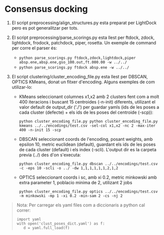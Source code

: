 # Consensus docking



1. El script preprocessing/align_structures.py esta preparat per LightDock pero es pot generalitzar per tots. 

2. El script preprocessing/parse_scorings.py esta llest per ftdock, zdock, lightdock, frodock, patchdock, piper, 
   rosetta. Un exemple de command per corre el parser és:
   
   - `python parse_scorings.py ftdock,zdock,lightdock,piper absp.ene,absp.ene,gso_100.out,ft.000.00 -w ../../`
   - `python parse_scorings.py ftdock absp.ene -w ../../`
   
3. El script clustering/cluster_encoding_file.py esta llest per DBSCAN, OPTICS KMeans, donat un fitxer d'encoding. 
   Alguns exemples de com utilizar-lo:
    
   - KMeans seleccionant columnes x1,x2 amb 2 clusters fent com a molt 400 iteracions i buscant 15 centroides (-n-init) 
     diferents, utilizant el valor default de output_dir ('./') per guardar yamls (ids de les poses a cada cluster 
     (defecte) + els ids de les poses del centroide (-scp)):
      
      `python cluster_encoding_file.py python cluster_encoding_file.py kmeans ../../encodings/test.csv -sel-col x1,x2
       -nc 2 -max-iter 400 -n-init 15 -scp`
   - DBSCAN seleccionant coords de l'encoding, posant weights, amb epsilon 10, metric euclidean (default), guardant els 
     ids de les poses de cada cluster (default) i els index (-scli). L'output dir es la carpeta previa (../) des d'on 
     s'executa:
    
     `python cluster_encoding_file.py dbscan ../../encodings/test.csv -c -eps 10 -scli -o ../ -dw 1,1,1,1,1,1,2,1,2
`
    
   - OPTICS seleccionant coords i sc, amb xi 0.2, metric minkowski amb extra parameter 1, poblacio minima de 2, 
     utilizant 2 jobs
    
     ```python cluster_encoding_file.py optics ../../encodings/test.csv -m minkowski -mp 1 -xi 0.2 -min-sam 2 -cs -nj 2```
    
> Nota: Per carregar els yaml files com a diccionaris a python cal correr:
>```
>import yaml
>with open('clust_poses_dict.yaml') as f:
>    d = yaml.full_load(f)
>```